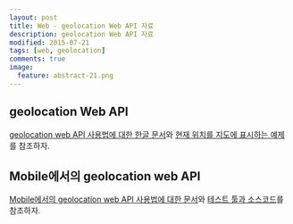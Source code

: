 ```yaml
---
layout: post
title: Web - geolocation Web API 자료
description: geolocation Web API 자료
modified: 2015-07-21
tags: [web, geolocation]
comments: true
image:
  feature: abstract-21.png
---
```


## geolocation Web API

[geolocation web API 사용법에 대한 한글 문서](https://developer.mozilla.org/ko/docs/WebAPI/Using_geolocation)와 [현재 위치를 지도에 표시하는 예제](http://html5demos.com/geo)를 참조하자.

## Mobile에서의 geolocation web API 

[Mobile에서의 geolocation web API 사용법에 대한 문서](https://mobiforge.com/design-development/html5-mobile-web-a-guide-geolocation-api)와 [테스트 툴과 소스코드](https://github.com/Esri/html5-geolocation-tool-js)를 참조하자.



